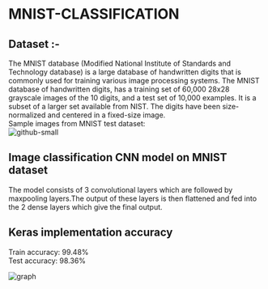 # MNIST-CLASSIFICATION
## Dataset :-
The MNIST database (Modified National Institute of Standards and Technology database) is a large database of handwritten digits that is commonly used for training various image processing systems.
The MNIST database of handwritten digits, has a training set of 60,000 28x28 grayscale images of the 10 digits, and a test set of 10,000 examples. It is a subset of a larger set available from NIST. The digits have been size-normalized and centered in a fixed-size image.<br/>
Sample images from MNIST test dataset:<br/>
![github-small](https://upload.wikimedia.org/wikipedia/commons/2/27/MnistExamples.png)
## Image classification CNN model on MNIST dataset
The model consists of 3 convolutional layers which are followed by maxpooling layers.The output of these layers is then flattened and fed into the 2 dense layers which give the final output.
## Keras implementation accuracy
Train accuracy: 99.48%<br/>
Test accuracy: 98.36%<br/>

![graph](https://github.com/syeedsaquib/Digit-Classification-using-CNN/blob/main/image.png)
